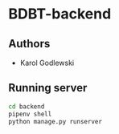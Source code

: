 # BDBT-backend
## Authors
- Karol Godlewski
## Running server
```bash
cd backend
pipenv shell
python manage.py runserver
```